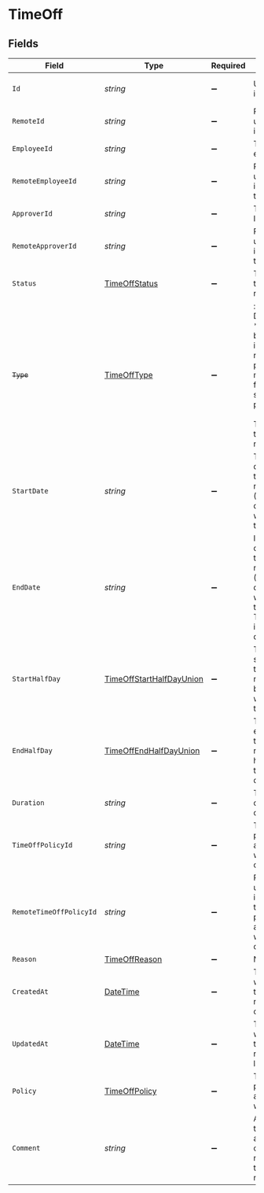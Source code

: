 # TimeOff


## Fields

| Field                                                                                                                                                     | Type                                                                                                                                                      | Required                                                                                                                                                  | Description                                                                                                                                               | Example                                                                                                                                                   |
| --------------------------------------------------------------------------------------------------------------------------------------------------------- | --------------------------------------------------------------------------------------------------------------------------------------------------------- | --------------------------------------------------------------------------------------------------------------------------------------------------------- | --------------------------------------------------------------------------------------------------------------------------------------------------------- | --------------------------------------------------------------------------------------------------------------------------------------------------------- |
| `Id`                                                                                                                                                      | *string*                                                                                                                                                  | :heavy_minus_sign:                                                                                                                                        | Unique identifier                                                                                                                                         | 8187e5da-dc77-475e-9949-af0f1fa4e4e3                                                                                                                      |
| `RemoteId`                                                                                                                                                | *string*                                                                                                                                                  | :heavy_minus_sign:                                                                                                                                        | Provider's unique identifier                                                                                                                              | 8187e5da-dc77-475e-9949-af0f1fa4e4e3                                                                                                                      |
| `EmployeeId`                                                                                                                                              | *string*                                                                                                                                                  | :heavy_minus_sign:                                                                                                                                        | The employee ID                                                                                                                                           | 1687-3                                                                                                                                                    |
| `RemoteEmployeeId`                                                                                                                                        | *string*                                                                                                                                                  | :heavy_minus_sign:                                                                                                                                        | Provider's unique identifier of the employee                                                                                                              | e3cb75bf-aa84-466e-a6c1-b8322b257a48                                                                                                                      |
| `ApproverId`                                                                                                                                              | *string*                                                                                                                                                  | :heavy_minus_sign:                                                                                                                                        | The approver ID                                                                                                                                           | 1687-4                                                                                                                                                    |
| `RemoteApproverId`                                                                                                                                        | *string*                                                                                                                                                  | :heavy_minus_sign:                                                                                                                                        | Provider's unique identifier of the approver                                                                                                              | e3cb75bf-aa84-466e-a6c1-b8322b257a48                                                                                                                      |
| `Status`                                                                                                                                                  | [TimeOffStatus](../../Models/Components/TimeOffStatus.md)                                                                                                 | :heavy_minus_sign:                                                                                                                                        | The status of the time off request                                                                                                                        |                                                                                                                                                           |
| ~~`Type`~~                                                                                                                                                | [TimeOffType](../../Models/Components/TimeOffType.md)                                                                                                     | :heavy_minus_sign:                                                                                                                                        | : warning: ** DEPRECATED **: This will be removed in a future release, please migrate away from it as soon as possible.<br/><br/>The type of the time off request |                                                                                                                                                           |
| `StartDate`                                                                                                                                               | *string*                                                                                                                                                  | :heavy_minus_sign:                                                                                                                                        | The start date of the time off request (ISO8601 date-time without timezone)                                                                               | 2021-01-01T01:01:01.000                                                                                                                                   |
| `EndDate`                                                                                                                                                 | *string*                                                                                                                                                  | :heavy_minus_sign:                                                                                                                                        | Inclusive end date of the time off request (ISO8601 date-time without timezone). The time off includes this day                                           | 2021-01-01T01:01:01.000                                                                                                                                   |
| `StartHalfDay`                                                                                                                                            | [TimeOffStartHalfDayUnion](../../Models/Components/TimeOffStartHalfDayUnion.md)                                                                           | :heavy_minus_sign:                                                                                                                                        | True if the start of the time off request begins half way through the day                                                                                 | true                                                                                                                                                      |
| `EndHalfDay`                                                                                                                                              | [TimeOffEndHalfDayUnion](../../Models/Components/TimeOffEndHalfDayUnion.md)                                                                               | :heavy_minus_sign:                                                                                                                                        | True if the end of the time off request ends half way through the day                                                                                     | true                                                                                                                                                      |
| `Duration`                                                                                                                                                | *string*                                                                                                                                                  | :heavy_minus_sign:                                                                                                                                        | The duration of the time off request                                                                                                                      | P3Y6M4DT12H30M5S                                                                                                                                          |
| `TimeOffPolicyId`                                                                                                                                         | *string*                                                                                                                                                  | :heavy_minus_sign:                                                                                                                                        | The time off policy id associated with this time off request                                                                                              | cx280928933                                                                                                                                               |
| `RemoteTimeOffPolicyId`                                                                                                                                   | *string*                                                                                                                                                  | :heavy_minus_sign:                                                                                                                                        | Provider's unique identifier of the time off policy id associated with this time off request                                                              | e3cb75bf-aa84-466e-a6c1-b8322b257a48                                                                                                                      |
| `Reason`                                                                                                                                                  | [TimeOffReason](../../Models/Components/TimeOffReason.md)                                                                                                 | :heavy_minus_sign:                                                                                                                                        | N/A                                                                                                                                                       |                                                                                                                                                           |
| `CreatedAt`                                                                                                                                               | [DateTime](https://learn.microsoft.com/en-us/dotnet/api/system.datetime?view=net-5.0)                                                                     | :heavy_minus_sign:                                                                                                                                        | Timestamp when the time off request was created                                                                                                           | 2021-01-01T01:01:01.000Z                                                                                                                                  |
| `UpdatedAt`                                                                                                                                               | [DateTime](https://learn.microsoft.com/en-us/dotnet/api/system.datetime?view=net-5.0)                                                                     | :heavy_minus_sign:                                                                                                                                        | Timestamp when the time off request was last updated                                                                                                      | 2021-01-01T01:01:01.000Z                                                                                                                                  |
| `Policy`                                                                                                                                                  | [TimeOffPolicy](../../Models/Components/TimeOffPolicy.md)                                                                                                 | :heavy_minus_sign:                                                                                                                                        | The time off policy associated with Time Off                                                                                                              |                                                                                                                                                           |
| `Comment`                                                                                                                                                 | *string*                                                                                                                                                  | :heavy_minus_sign:                                                                                                                                        | Allows users to provide additional context or notes for their time off request                                                                            | Taking a day off for personal reasons                                                                                                                     |